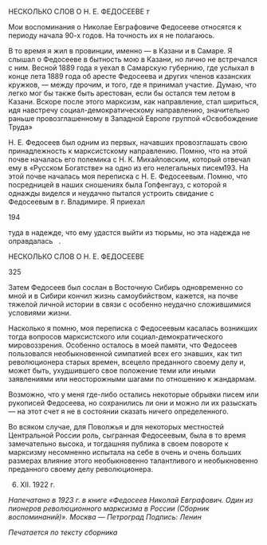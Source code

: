 НЕСКОЛЬКО СЛОВ О Н. Е. ФЕДОСЕЕВЕ _т_

Мои воспоминания о Николае Евграфовиче Федосееве относятся к периоду начала 90-х годов. На точность их я не полагаюсь.

В то время я жил в провинции, именно — в Казани и в Самаре. Я слышал о Федосее­ве в бытность мою в Казани, но лично не встречался с ним. Весной 1889 года я уехал в Самарскую губернию, где услыхал в конце лета 1889 года об аресте Федосеева и дру­гих членов казанских кружков, — между прочим, и того, где я принимал участие. Ду­маю, что легко мог бы также быть арестован, если бы остался тем летом в Казани. Вскоре после этого марксизм, как направление, стал шириться, идя навстречу социал-демократическому направлению, значительно раньше провозглашенному в Западной Европе группой «Освобождение Труда»

Η. Ε. Федосеев был одним из первых, начавших провозглашать свою принадлеж­ность к марксистскому направлению. Помню, что на этой почве началась его полемика с Н. К. Михайловским, который отвечал ему в «Русском Богатстве» на одно из его не­легальных писем193. На этой почве началась моя переписка с Η. Ε. Федосеевым. Пом­ню, что посредницей в наших сношениях была Гопфенгауз, с которой я однажды ви­делся и неудачно пытался устроить свидание с Федосеевым в г. Владимире. Я приехал

194

туда в надежде, что ему удастся выйти из тюрьмы, но эта надежда не оправдалась   .

  

НЕСКОЛЬКО СЛОВ О Η. Ε. ФЕДОСЕЕВЕ

  

325

  

Затем Федосеев был сослан в Восточную Сибирь одновременно со мной и в Сибири кончил жизнь самоубийством, кажется, на почве тяжелой личной истории в связи с особенно неудачно сложившимися условиями жизни.

Насколько я помню, моя переписка с Федосеевым касалась возникших тогда вопро­сов марксистского или социал-демократического мировоззрения. Особенно осталось в моей памяти, что Федосеев пользовался необыкновенной симпатией всех его знавших, как тип революционера старых времен, всецело преданного своему делу и, может быть, ухудшившего свое положение теми или иными заявлениями или неосторожными ша­гами по отношению к жандармам.

Возможно, что у меня где-либо остались некоторые обрывки писем или рукописей Федосеева, но сохранились ли они и можно ли их разыскать — на этот счет я не в со­стоянии сказать ничего определенного.

Во всяком случае, для Поволжья и для некоторых местностей Центральной России роль, сыгранная Федосеевым, была в то время замечательно высока, и тогдашняя пуб­лика в своем повороте к марксизму несомненно испытала на себе в очень и очень больших размерах влияние этого необыкновенно талантливого и необыкновенно пре­данного своему делу революционера.

6. XII. 1922 г.

  

_Напечатано в 1923 г. в книге «Федосеев Николай Евграфович. Один из пионеров ре­волюционного марксизма в России (Сбор­ник воспоминаний)». Москва_ — _Петроград Подпись: Ленин_

  

_Печатается по тексту сборника_
